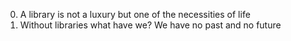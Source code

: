 0. A library is not a luxury but one of the necessities of life
1. Without libraries what have we? We have no past and no future
